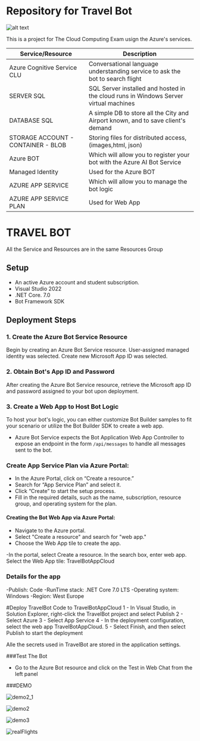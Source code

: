 # Repository for Travel Bot
![alt text](https://storageaccountprojcloud.blob.core.windows.net/container-progetto-cloud/EmailLogo.png?sp=r&st=2024-02-02T18:26:22Z&se=2024-08-31T22:00:00Z&spr=https&sv=2022-11-02&sr=c&sig=xv6vvVpt901525Ld6IWdEFz7dXaR%2Fz%2BaHA%2F3kdhoI6A%3D)

This is a project for The Cloud Computing Exam usign the Azure's services.

| Service/Resource | Description |
| ---------- | -------- | 
| Azure Cognitive Service CLU |  Conversational language understanding service to ask the bot to search flight  |
| SERVER SQL | SQL Server installed and hosted in the cloud runs in Windows Server virtual machines |
| DATABASE SQL | A simple DB to store all the City and Airport known, and to save client's demand  |
| STORAGE ACCOUNT - CONTAINER - BLOB | Storing files for distributed access, (images,html, json)  |
| Azure BOT | Which will allow you to register your bot with the Azure AI Bot Service |
| Managed Identity | Used for the Azure BOT |
| AZURE APP SERVICE | Which will allow you to manage the bot logic |
| AZURE APP SERVICE PLAN | Used for Web App |

# TRAVEL BOT 
All the Service and Resources are in the same Resources Group

## Setup
- An active Azure account and student subscription. 
- Visual Studio 2022
-  .NET Core. 7.0
- Bot Framework SDK

## Deployment Steps

### 1. Create the Azure Bot Service Resource

Begin by creating an Azure Bot Service resource.
User-assigned managed identity was selected.
Create new Microsoft App ID was selected.

### 2. Obtain Bot's App ID and Password

After creating the Azure Bot Service resource, retrieve the Microsoft app ID and password assigned to your bot upon deployment. 

### 3. Create a Web App to Host Bot Logic

To host your bot's logic, you can either customize Bot Builder samples to fit your scenario or utilize the Bot Builder SDK to create a web app. 

- Azure Bot Service expects the Bot Application Web App Controller to expose an endpoint in the form `/api/messages` to handle all messages sent to the bot.

### Create App Service Plan via Azure Portal:
- In the Azure Portal, click on “Create a resource.”
- Search for “App Service Plan” and select it.
- Click “Create” to start the setup process.
- Fill in the required details, such as the name, subscription, resource group, and operating system for the plan.


#### Creating the Bot Web App via Azure Portal:

- Navigate to the Azure portal.
- Select "Create a resource" and search for "web app."
- Choose the Web App tile to create the app.

-In the portal, select Create a resource. In the search box, enter web app. Select the Web App tile: TravelBotAppCloud

### Details for the app
-Publish: Code
-RunTime stack: .NET Core 7.0 LTS
-Operating system: Windows
-Region: West Europe

#Deploy TravelBot Code to TravelBotAppCloud
1 - In Visual Studio, in Solution Explorer, right-click the TravelBot project and select Publish
2 - Select Azure 
3 - Select App Service
4 - In the deployment configuration, select the web app TravelBotAppCloud. 
5 - Select Finish, and then select Publish to start the deployment

Alle the secrets used in TravelBot are stored in the application settings.

###Test The Bot
- Go to the Azure Bot resource  and click on the Test in Web Chat from the left panel

###DEMO

![demo2_1](https://github.com/UniRoby/TravelBot/assets/107865801/f3d68b30-ea49-455d-9dfc-b5d57dac9556)

![demo2](https://github.com/UniRoby/TravelBot/assets/107865801/7c3729d0-87dd-4a93-8da7-b2ee840d27fe)

![demo3](https://github.com/UniRoby/TravelBot/assets/107865801/7f36d409-0692-4a15-ae26-8bd943a29512)

![realFlights](https://github.com/UniRoby/TravelBot/assets/107865801/5a77dd99-ebab-47ab-9d2d-89f8ddf7bdbf)


  
